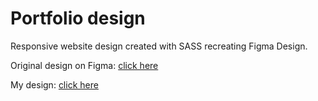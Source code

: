 # Portfolio design 

Responsive website design created with SASS recreating Figma Design.

Original design on Figma: [click here](https://www.figma.com/file/94SoTkTcpM6uuEcleoYIYr/PORTFOLIO-DESIGN-KIT-(Community)?node-id=101%3A7)

My design: [click here]([https://ejuociene.github.io/FemiBlaq/](https://ejuociene.github.io/SASS-Website-design/))
